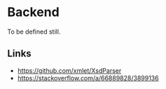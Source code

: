 # Backend

To be defined still.

## Links

- https://github.com/xmlet/XsdParser
- https://stackoverflow.com/a/66889828/3899136
